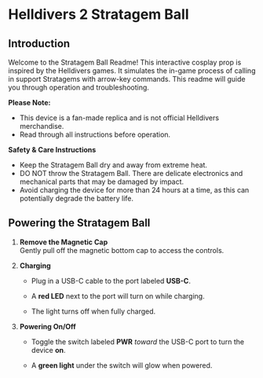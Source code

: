# Helldivers 2 Stratagem Ball

## Introduction

Welcome to the Stratagem Ball Readme! This interactive cosplay prop is inspired by the Helldivers games. It simulates the in-game process of calling in support Stratagems with arrow-key commands. This readme will guide you through operation and troubleshooting.

**Please Note:**

-   This device is a fan-made replica and is not official Helldivers merchandise.
-   Read through all instructions before operation.

**Safety & Care Instructions**

-   Keep the Stratagem Ball dry and away from extreme heat.
-   DO NOT throw the Stratagem Ball. There are delicate electronics and mechanical parts that may be damaged by impact.
-   Avoid charging the device for more than 24 hours at a time, as this can potentially degrade the battery life.

## **Powering the Stratagem Ball**

1.  **Remove the Magnetic Cap**  
    Gently pull off the magnetic bottom cap to access the controls.
    
2.  **Charging**
    
    -   Plug in a USB-C cable to the port labeled **USB-C**.
        
    -   A **red LED** next to the port will turn on while charging.
        
    -   The light turns off when fully charged.
        
3.  **Powering On/Off**
    
    -   Toggle the switch labeled **PWR** _toward_ the USB-C port to turn the device **on**.
        
    -   A **green light** under the switch will glow when powered.
<!--stackedit_data:
eyJoaXN0b3J5IjpbLTEzNTg2MDMxNjhdfQ==
-->